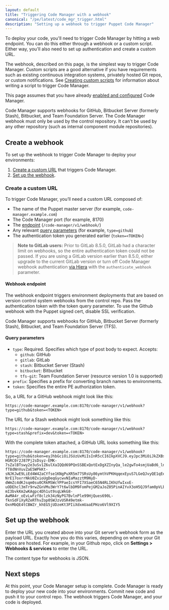 ```yaml
---
layout: default
title: "Triggering Code Manager with a webhook"
canonical: "/pe/latest/code_mgr_trigger.html"
description: "Setting up a webhook to trigger Puppet Code Manager"
---
```


[repo]: ./cmgmt_control_repo.html
[puppetfile]: ./cmgmt_puppetfile.html
[code_mgr]: ./code_mgr.html
[r10k]: ./r10k.html
[code_mgr_config]: ./code_mgr_config.html
[code_mgr_custom]: ./code_mgr_custom.html
[code_mgr_webhook]: ./code_mgr_webhook.html
[scripts]: ./code_mgr_scripts.html
[r10k_config]: ./r10k_config.html
[r10k_custom]: ./r10k_custom.html
[r10k_run]: ./r10k_run.html
[r10k_ref]: ./r10k_ref.html
[upgrade]: ./code_mgr_upgrade.html
[filesync]: ./cmgmt_filesync.html


[token]: ./rbac_token_auth.html
[rbac_life]: ./rbac_token_auth.html#changing-the-default-lifetime
[rbac_perm]: ./rbac_permissions.html
[users_roles]: ./rbac_user_roles.html
[create_user]: ./rbac_user_roles.html#create-a-new-user
[config_access]: ./rbac_token_auth.html#configuring-puppet-access
[role_perm]: ./rbac_user_roles.html#assign-permissions-to-a-user-role
[add_user]: ./rbac_user_roles.html#add-a-user-to-a-user-role

To deploy your code, you'll need to trigger Code Manager by hitting a web endpoint. You can do this either through a webhook or a custom script. Either way, you'll also need to set up authentication and create a custom URL. 

The webhook, described on this page, is the simplest way to trigger Code Manager. Custom scripts are a good alternative if you have requirements such as existing continuous integration systems, privately hosted Git repos, or custom notifications. See [Creating custom scripts][scripts] for information about writing a script to trigger Code Manager.

This page assumes that you have already [enabled and configured][code_mgr_config] Code Manager.

Code Manager supports webhooks for GitHub, Bitbucket Server (formerly Stash), Bitbucket, and Team Foundation Server. The Code Manager webhook must only be used by the control repository. It can't be used by any other repository (such as internal component module repositories).

## Create a webhook

To set up the webhook to trigger Code Manager to deploy your environments:

1. [Create a custom URL](#create-a-custom-url) that triggers Code Manager.
2. [Set up the webhook](#set-up-the-webhook).

### Create a custom URL

To trigger Code Manager, you’ll need a custom URL composed of:

* The name of the Puppet master server (for example, `code-manager.example.com`)
* The Code Manager port (for example, 8170)
* The [endpoint](#webhook-endpoint) (`/code-manager/v1/webhook/`)
* Any relevant [query parameters](#query-parameters) (for example, `type=github`)
* The authentication token you generated earlier (`token=<TOKEN>`)


> **Note to GitLab users:** Prior to GitLab 8.5.0, GitLab had a character limit on webhooks, so the entire authentication token could not be passed. If you are using a GitLab version earlier than 8.5.0, either upgrade to the current GitLab version or turn off Code Manager webhook authentication [via Hiera][code_mgr_custom] with the `authenticate_webhook` parameter.

#### Webhook endpoint

The webhook endpoint triggers environment deployments that are based on version control system webhooks from the control repo. Pass the authentication token with the token query parameter. To use the Github webhook with the Puppet signed cert, disable SSL verification.

Code Manager supports webhooks for GitHub, Bitbucket Server (formerly Stash), Bitbucket, and Team Foundation Server (TFS). 

#### Query parameters

* `type`: Required. Specifies which type of post body to expect. Accepts:
    * `github`: GitHub
    * `gitlab`: GitLab
    * `stash`: Bitbucket Server (Stash)
    * `bitbucket`: Bitbucket
    * `tfs-git`: Team Foundation Server (resource version 1.0 is supported)
* `prefix`: Specifies a prefix for converting branch names to environments.
* `token`: Specifies the entire PE authorization token. 

So, a URL for a GitHub webhook might look like this:

```
https://code-manager.example.com:8170/code-manager/v1/webhook?type=github&token=<TOKEN>
```

The URL for a Stash webhook might look something like this:

```
https://code-manager.example.com:8170/code-manager/v1/webhook?type=stash&prefix=dev&token=<TOKEN>
```

With the complete token attached, a GitHub URL looks something like this:

```
https://code-manager.example.com:8170/code-manager/v1/webhook?type=github&token=eyJhbGciOiJSUzUxMiIsInR5cCI6IkpXVCJ9.eyJpc3MiOiJkZXBsb3kiLCJpYXQiOjE0NDY2NjQ1OTAsImV4cCI6MTQ3ODI4Njk5MCwic3ViIjp7ImlkIjoiZWNmOTJlYzYtMjg1Zi00NzExLWI0MDktMzFmMGYzMGIzOGUwIiwibG9naW4iOiJkZXBsb3kifX0.OdEIA-HGRC0r2J87Pj2sDsyz-EMK-7sZalBTswy2e3uSv1Z6ulXaIQQd69PQnSSBExQotExDgXZInyQa_le2gwTo4smjUaBd6_lnPYr6GJ4hjB4-fT8dNnVuvZaE5WPkKt-sNJKJwE9LiEd4W42aCYfse1KNgPuXR5m77SRsUy86ymthVPKHqqexEyuS7LGeQJvyQE1qEejSdbiLg6znlJXhglWic6ZEpHcYBrFFE4aNwuOYXM4yIL803yIMviBwXRtt9HxbtUBZ8D4ag14ELMefQTlqrKvepKXd29oJG06FwkKcWV9PWiQ0Q-NrE17oxrrNkU0ZxioUgDeqGycwvNIaMazztM9NyD-dWmZc4dKJsqm0su0CRkMSWcYPPaeIcsYFI7XSaeC65N4RLIKhUfwIxxE-uODEhcl3mTr9rwZGnVMu3WrY7t6wlbDM9FomPejGM2aJoZ05PinAIYvX3oH5QJ9fam0pVLb-mI3bvkKm2wKAgpc4Dh1ut9sqLWkG8-AwMA4r_oEvLwFzf8clzk34zNyPG7BvlnPle99HjQues690L-fknSdFiXyRZeRThvZop0SWJzvUSR49etmk-OxnMbQE4tCBWZr_khEG5jUDzeKt3PIiXdxmUaaEPHzo6Vl9XIY5
```

## Set up the webhook

Enter the URL you created above into your Git server’s webhook form as the payload URL. Exactly how you do this varies, depending on where your Git repos are hosted. For example, in your Github repo, click on **Settings > Webhooks & services** to enter the URL. 

The content type for webhooks is JSON.

## Next steps

At this point, your Code Manager setup is complete. Code Manager is ready to deploy your new code into your environments. Commit new code and push it to your control repo. The webhook triggers Code Manager, and your code is deployed.
